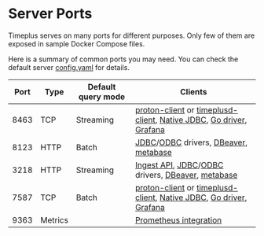 # Server Ports

Timeplus serves on many ports for different purposes. Only few of them are exposed in sample Docker Compose files.

Here is a summary of common ports you may need. You can check the default server [config.yaml](https://github.com/timeplus-io/proton/blob/develop/programs/server/config.yaml) for details.

| Port | Type       | Default query mode | Clients                                                      |
| ---- | ---------- | ------------------ | ------------------------------------------------------------ |
| 8463 | TCP        | Streaming          | [proton-client](/proton-client) or [timeplusd-client](/timeplusd-client), [Native JDBC](https://github.com/timeplus-io/timeplus-native-jdbc), [Go driver](https://github.com/timeplus-io/proton-go-driver), [Grafana](https://github.com/timeplus-io/proton-grafana-source) |
| 8123 | HTTP       | Batch              | [JDBC](https://github.com/timeplus-io/proton-java-driver)/[ODBC](https://github.com/timeplus-io/proton-odbc) drivers, [DBeaver](https://github.com/timeplus-io/proton/tree/develop/examples/jdbc#connnect-to-proton-via-dbeaver), [metabase](https://github.com/timeplus-io/metabase-proton-driver) |
| 3218 | HTTP       | Streaming          | [Ingest API](/proton-ingest-api), [JDBC](https://github.com/timeplus-io/proton-java-driver)/[ODBC](https://github.com/timeplus-io/proton-odbc) drivers, [DBeaver](https://github.com/timeplus-io/proton/tree/develop/examples/jdbc#connnect-to-proton-via-dbeaver), [metabase](https://github.com/timeplus-io/metabase-proton-driver) |
| 7587 | TCP        | Batch              | [proton-client](/proton-client)  or [timeplusd-client](/timeplusd-client), [Native JDBC](https://github.com/timeplus-io/timeplus-native-jdbc), [Go driver](https://github.com/timeplus-io/proton-go-driver), [Grafana](https://github.com/timeplus-io/proton-grafana-source) |
| 9363 | Metrics    |                    | [Prometheus integration](/prometheus)           |
